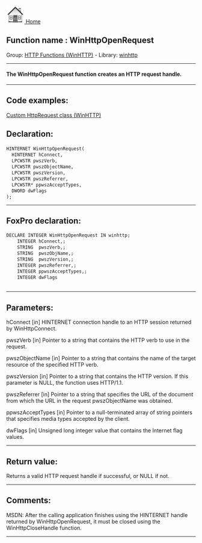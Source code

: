 [<img src="../../images/home.png"> Home ](https://github.com/VFPX/Win32API)  

## Function name : WinHttpOpenRequest
Group: [HTTP Functions (WinHTTP)](../../functions_group.md#HTTP_Functions_(WinHTTP))  -  Library: [winhttp](../../../libraries.md#winhttp)  
***  


#### The WinHttpOpenRequest function creates an HTTP request handle.
***  


## Code examples:
[Custom HttpRequest class (WinHTTP)](../../samples/sample_397.md)  

## Declaration:
```foxpro  
HINTERNET WinHttpOpenRequest(
  HINTERNET hConnect,
  LPCWSTR pwszVerb,
  LPCWSTR pwszObjectName,
  LPCWSTR pwszVersion,
  LPCWSTR pwszReferrer,
  LPCWSTR* ppwszAcceptTypes,
  DWORD dwFlags
);  
```  
***  


## FoxPro declaration:
```foxpro  
DECLARE INTEGER WinHttpOpenRequest IN winhttp;
	INTEGER hConnect,;
	STRING  pwszVerb,;
	STRING  pwszObjName,;
	STRING  pwszVersion,;
	INTEGER pwszReferrer,;
	INTEGER ppwszAcceptTypes,;
	INTEGER dwFlags
  
```  
***  


## Parameters:
hConnect 
[in] HINTERNET connection handle to an HTTP session returned by WinHttpConnect. 

pwszVerb 
[in] Pointer to a string that contains the HTTP verb to use in the request.

pwszObjectName 
[in] Pointer to a string that contains the name of the target resource of the specified HTTP verb.

pwszVersion 
[in] Pointer to a string that contains the HTTP version. If this parameter is NULL, the function uses HTTP/1.1. 

pwszReferrer 
[in] Pointer to a string that specifies the URL of the document from which the URL in the request pwszObjectName was obtained.

ppwszAcceptTypes 
[in] Pointer to a null-terminated array of string pointers that specifies media types accepted by the client.

dwFlags 
[in] Unsigned long integer value that contains the Internet flag values.  
***  


## Return value:
Returns a valid HTTP request handle if successful, or NULL if not.  
***  


## Comments:
MSDN: After the calling application finishes using the HINTERNET handle returned by WinHttpOpenRequest, it must be closed using the WinHttpCloseHandle function.  
  
***  

